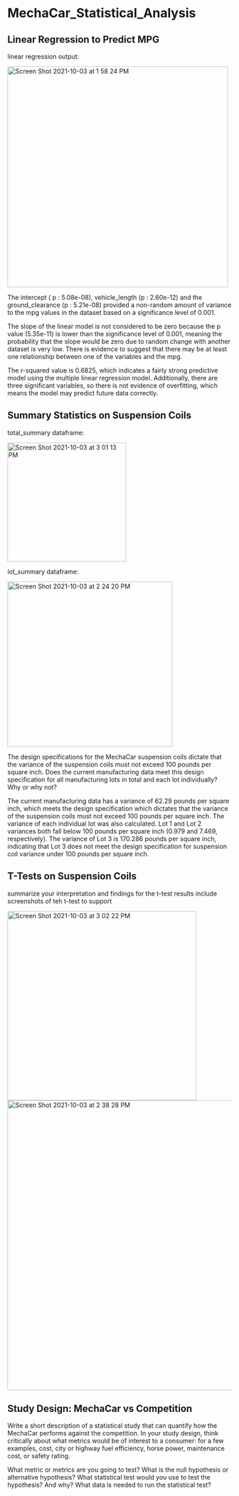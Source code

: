 # MechaCar_Statistical_Analysis

## Linear Regression to Predict MPG
linear regression output:


<img width="496" alt="Screen Shot 2021-10-03 at 1 58 24 PM" src="https://user-images.githubusercontent.com/85946042/135769609-f0c7c7b0-84e8-4fea-b4ae-cc1527ced7ae.png">

The intercept ( p : 5.08e-08), vehicle_length (p : 2.60e-12) and the ground_clearance (p : 5.21e-08) provided a non-random amount of variance to the mpg values in the dataset based on a significance level of 0.001. 

The slope of the linear model is not considered to be zero because the p value (5.35e-11) is lower than the significance level of 0.001, meaning the probability that the slope would be zero due to random change with another dataset is very low. There is evidence to suggest that there may be at least one relationship between one of the variables and the mpg. 

The r-squared value is 0.6825, which indicates a fairly strong predictive model using the multiple linear regression model. Additionally, there are three significant variables, so there is not evidence of overfitting, which means the model may predict future data correctly. 

## Summary Statistics on Suspension Coils
total_summary dataframe: 

<img width="267" alt="Screen Shot 2021-10-03 at 3 01 13 PM" src="https://user-images.githubusercontent.com/85946042/135769630-974807c4-7733-42fd-b539-015e79c25284.png">

lot_summary dataframe:

<img width="371" alt="Screen Shot 2021-10-03 at 2 24 20 PM" src="https://user-images.githubusercontent.com/85946042/135769635-13154816-2c85-4e8a-9cb7-9ceeecdda858.png">


The design specifications for the MechaCar suspension coils dictate that the variance of the suspension coils must not exceed 100 pounds per square inch. Does the current manufacturing data meet this design specification for all manufacturing lots in total and each lot individually? Why or why not?

The current manufacturing data has a variance of 62.29 pounds per square inch, which meets the design specification which dictates that the variance of the suspension coils must not exceed 100 pounds per square inch. The variance of each individual lot was also calculated. Lot 1 and Lot 2 variances both fall below 100 pounds per square inch (0.979 and 7.469, respectively). The variance of Lot 3 is 170.286 pounds per square inch, indicating that Lot 3 does not meet the design specification for suspension coil variance under 100 pounds per square inch.

## T-Tests on Suspension Coils
summarize your interpretation and findings for the t-test results 
include screenshots of teh t-test to support

<img width="425" alt="Screen Shot 2021-10-03 at 3 02 22 PM" src="https://user-images.githubusercontent.com/85946042/135769661-8be60339-47d7-48f0-88e9-739db2652835.png">

<img width="651" alt="Screen Shot 2021-10-03 at 2 38 28 PM" src="https://user-images.githubusercontent.com/85946042/135769643-20f507d1-8001-41d0-8028-4b7efc379bfa.png">

## Study Design: MechaCar vs Competition
Write a short description of a statistical study that can quantify how the MechaCar performs against the competition. In your study design, think critically about what metrics would be of interest to a consumer: for a few examples, cost, city or highway fuel efficiency, horse power, maintenance cost, or safety rating.

What metric or metrics are you going to test?
What is the null hypothesis or alternative hypothesis?
What statistical test would you use to test the hypothesis? And why?
What data is needed to run the statistical test?


